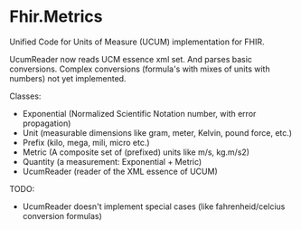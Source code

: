 Fhir.Metrics
============
Unified Code for Units of Measure (UCUM) implementation for FHIR.

UcumReader now reads UCM essence xml set. And parses basic conversions.
Complex conversions (formula's with mixes of units with numbers) not yet implemented. 

Classes:
- Exponential (Normalized Scientific Notation number, with error propagation)
- Unit (measurable dimensions like gram, meter, Kelvin, pound force, etc.)
- Prefix (kilo, mega, mili, micro etc.)
- Metric (A composite set of (prefixed) units like m/s, kg.m/s2)
- Quantity (a measurement: Exponential + Metric)
- UcumReader (reader of the XML essence of UCUM)
 

TODO:
- UcumReader doesn't implement special cases (like fahrenheid/celcius conversion formulas)
